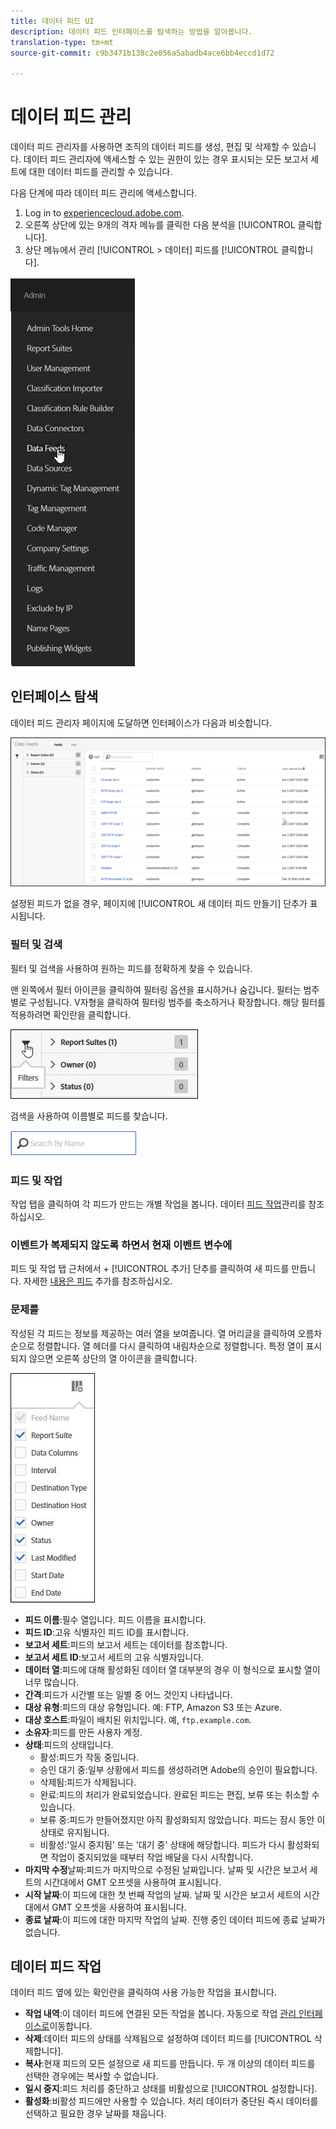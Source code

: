 ```yaml
---
title: 데이터 피드 UI
description: 데이터 피드 인터페이스를 탐색하는 방법을 알아봅니다.
translation-type: tm+mt
source-git-commit: c9b3471b138c2e056a5abadb4ace6bb4eccd1d72

---
```



# 데이터 피드 관리

데이터 피드 관리자를 사용하면 조직의 데이터 피드를 생성, 편집 및 삭제할 수 있습니다. 데이터 피드 관리자에 액세스할 수 있는 권한이 있는 경우 표시되는 모든 보고서 세트에 대한 데이터 피드를 관리할 수 있습니다.

다음 단계에 따라 데이터 피드 관리에 액세스합니다.

1. Log in to [experiencecloud.adobe.com](https://experiencecloud.adobe.com).
2. 오른쪽 상단에 있는 9개의 격자 메뉴를 클릭한 다음 분석을 [!UICONTROL 클릭합니다].
3. 상단 메뉴에서 관리 [!UICONTROL &gt; 데이터] 피드를 [!UICONTROL 클릭합니다].

![데이터 피드 메뉴](assets/AdminMenu.png)

## 인터페이스 탐색

데이터 피드 관리자 페이지에 도달하면 인터페이스가 다음과 비슷합니다.

![데이터 피드](assets/feeds.png)

설정된 피드가 없을 경우, 페이지에 [!UICONTROL 새 데이터 피드 만들기] 단추가 표시됩니다.

### 필터 및 검색

필터 및 검색을 사용하여 원하는 피드를 정확하게 찾을 수 있습니다.

맨 왼쪽에서 필터 아이콘을 클릭하여 필터링 옵션을 표시하거나 숨깁니다. 필터는 범주별로 구성됩니다. V자형을 클릭하여 필터링 범주를 축소하거나 확장합니다. 해당 필터를 적용하려면 확인란을 클릭합니다.

![필터](assets/filters.jpg)

검색을 사용하여 이름별로 피드를 찾습니다.

![검색](assets/search.jpg)

### 피드 및 작업

작업 탭을 클릭하여 각 피드가 만드는 개별 작업을 봅니다. 데이터 [피드 작업](df-manage-jobs.md)관리를 참조하십시오.

### 이벤트가 복제되지 않도록 하면서 현재 이벤트 변수에 

피드 및 작업 탭 근처에서 + [!UICONTROL 추가] 단추를 클릭하여 새 피드를 만듭니다. 자세한 [내용은 피드](create-feed.md) 추가를 참조하십시오.

### 문제를

작성된 각 피드는 정보를 제공하는 여러 열을 보여줍니다. 열 머리글을 클릭하여 오름차순으로 정렬합니다. 열 헤더를 다시 클릭하여 내림차순으로 정렬합니다. 특정 열이 표시되지 않으면 오른쪽 상단의 열 아이콘을 클릭합니다.

![열 아이콘](assets/cols.jpg)

* **피드 이름**:필수 열입니다. 피드 이름을 표시합니다.
* **피드 ID**:고유 식별자인 피드 ID를 표시합니다.
* **보고서 세트**:피드의 보고서 세트는 데이터를 참조합니다.
* **보고서 세트 ID**:보고서 세트의 고유 식별자입니다.
* **데이터 열**:피드에 대해 활성화된 데이터 열 대부분의 경우 이 형식으로 표시할 열이 너무 많습니다.
* **간격**:피드가 시간별 또는 일별 중 어느 것인지 나타냅니다.
* **대상 유형**:피드의 대상 유형입니다. 예: FTP, Amazon S3 또는 Azure.
* **대상 호스트**:파일이 배치된 위치입니다. 예, `ftp.example.com`.
* **소유자**:피드를 만든 사용자 계정.
* **상태**:피드의 상태입니다.
   * 활성:피드가 작동 중입니다.
   * 승인 대기 중:일부 상황에서 피드를 생성하려면 Adobe의 승인이 필요합니다.
   * 삭제됨:피드가 삭제됩니다.
   * 완료:피드의 처리가 완료되었습니다. 완료된 피드는 편집, 보류 또는 취소할 수 있습니다.
   * 보류 중:피드가 만들어졌지만 아직 활성화되지 않았습니다. 피드는 잠시 동안 이 상태로 유지됩니다.
   * 비활성:'일시 중지됨' 또는 '대기 중' 상태에 해당합니다. 피드가 다시 활성화되면 작업이 중지되었을 때부터 작업 배달을 다시 시작합니다.
* **마지막 수정**&#x200B;날짜:피드가 마지막으로 수정된 날짜입니다. 날짜 및 시간은 보고서 세트의 시간대에서 GMT 오프셋을 사용하여 표시됩니다.
* **시작 날짜**:이 피드에 대한 첫 번째 작업의 날짜. 날짜 및 시간은 보고서 세트의 시간대에서 GMT 오프셋을 사용하여 표시됩니다.
* **종료 날짜**:이 피드에 대한 마지막 작업의 날짜. 진행 중인 데이터 피드에 종료 날짜가 없습니다.

## 데이터 피드 작업

데이터 피드 옆에 있는 확인란을 클릭하여 사용 가능한 작업을 표시합니다.

* **작업 내역**:이 데이터 피드에 연결된 모든 작업을 봅니다. 자동으로 작업 [관리 인터페이스로](df-manage-jobs.md)이동합니다.
* **삭제**:데이터 피드의 상태를 삭제됨으로 설정하여 데이터 피드를 [!UICONTROL 삭제합니다].
* **복사**:현재 피드의 모든 설정으로 새 피드를 [](create-feed.md) 만듭니다. 두 개 이상의 데이터 피드를 선택한 경우에는 복사할 수 없습니다.
* **일시 중지**:피드 처리를 중단하고 상태를 비활성으로 [!UICONTROL 설정합니다].
* **활성화**:비활성 피드에만 사용할 수 있습니다. 처리 데이터가 중단된 즉시 데이터를 선택하고 필요한 경우 날짜를 채웁니다.
